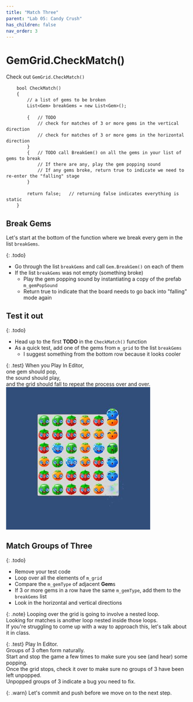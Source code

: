 ```yaml
---
title: "Match Three"
parent: "Lab 05: Candy Crush"
has_children: false
nav_order: 3
---
```


# GemGrid.CheckMatch()
Check out `GemGrid.CheckMatch()`
```
    bool CheckMatch()
    {
        // a list of gems to be broken
        List<Gem> breakGems = new List<Gem>();

        {   // TODO
            // check for matches of 3 or more gems in the vertical direction
            // check for matches of 3 or more gems in the horizontal direction
        }
        {   // TODO call BreakGem() on all the gems in your list of gems to break
            // If there are any, play the gem popping sound
            // If any gems broke, return true to indicate we need to re-enter the "falling" stage
        }

        return false;   // returning false indicates everything is static
    }
```

## Break Gems
Let's start at the bottom of the function where we break every gem in the list `breakGems`.

{: .todo}
* Go through the list `breakGems` and call `Gem.BreakGem()` on each of them
* If the list `breakGems` was not empty (something broke)
    * Play the gem popping sound by instantiating a copy of the prefab `m_gemPopSound`
    * Return true to indicate that the board needs to go back into "falling" mode again

## Test it out

{: .todo}
* Head up to the first **TODO** in the `CheckMatch()` function
* As a quick test, add one of the gems from `m_grid` to the list `breakGems`
    * I suggest something from the bottom row because it looks cooler

{: .test}
When you Play In Editor,\
one gem should pop,\
the sound should play,\
and the grid should fall to repeat the process over and over.
![Test Pop](images/lab05/testpop.jpg "Test Pop")

## Match Groups of Three

{: .todo}
* Remove your test code
* Loop over all the elements of `m_grid`
* Compare the `m_gemType` of adjacent **Gem**s
* If 3 or more gems in a row have the same `m_gemType`, add them to the `breakGems` list
* Look in the horizontal and vertical directions

{: .note}
Looping over the grid is going to involve a nested loop.\
Looking for matches is another loop nested inside those loops.\
If you're struggling to come up with a way to approach this, let's talk about it in class.

{: .test}
Play In Editor.\
Groups of 3 often form naturally.\
Start and stop the game a few times to make sure you see (and hear) some popping.\
Once the grid stops, check it over to make sure no groups of 3 have been left unpopped.\
Unpopped groups of 3 indicate a bug you need to fix.

{: .warn}
Let's commit and push before we move on to the next step.